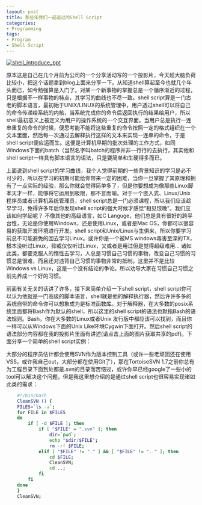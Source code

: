 ```yaml
---
layout: post
title: 那些年我们一起追过的Shell Script
categories: 
- Programming
tags: 
- Program
- Shell Script
---
```


[![shell_introduce_ppt][img0]][link0]

原本这是自己在几个月前为公司的一个分享活动写的一个投影片，今天趁大脑负荷比较小，把这个话题拿到blog上面来分享一下。从知道shell算起至今也就几个年头而已，如今勉强算是入门了。对某一个新事物的掌握总是一个循序渐近的过程，只是根据不一样事物的特点，其学习的曲线也不尽一致。shell script算是一门古老的脚本语言，最初始于UNIX/LINUX的系统管理中，用户透过shell可以将自己的命令传递给系统的内核，当系统完成你的命令后返回执行的结果给用户，所以shell最初意义上被定义为用户的操作系统的一个交互界面。当用户总是执行一连串重复的命令的时候，便思考能不能将这些重复的命令按照一定的格式组织在一个文本里面，然后每一次通过去解释执行这样的文本来实现一连串的命令，于是shell script便应运而生。这便是计算机早期的批次处理的工作方式，如同Windows下面的batch（当然名字叫batch的程序并非一行行的去执行，其实他和shell script一样具有脚本语言的语法，只是要简单和生硬得多而已。

上面说到shell script的学习曲线，我个人觉得前期的一些背景知识的学习是必不可少的，所以在学习的初期可能给你带来一定的困难，当你一旦掌握了其原理和拥有了一点实际的经验，那么你就会觉得简单多了，但是你要想成为像那些Linux脚本天才一样，能够将它运用到极限，那不言而喻。对于一个嵌入式、Linux/Unix程序员或者计算机系统管理员，shell script总是一门必须课程，所以我们应该趁早学习，免得许多年后你发现shell script的强大时候才感觉“相见恨晚”。我们应该如何学起呢？ 不像其他的高级语言，如C Languge，他们总是具有很好的跨平台性，无论是你使用Windows，还是使用Linux，或者是Mac OS，你都可以很容易的获取开发环境进行开发。shell script和Unix/Linux与生俱来，所以你要学习前总不可能避免的回去学习Linux。或许你是一个被MS windows毒害至深的TX，根本没听过Linux，抑或仅仅听过Linux，又或者是用过但是觉得超级难用… 诸如此类，都要克服人的惰性去学习，人总是习惯自己习惯的事物，改变自己习惯的习惯总是很难，而且还对违背自己习惯的事物非常的抵制。这里并不是比较Windows vs Linux，这是一个没有结论的争论。所以劝导大家在习惯自己习惯之前先养成一个好的习惯。

前面有关无关的话讲了许多，接下来简单介绍一下shell script，shell script你可以认为他就是一门高级的脚本语言，shell就是他的解释执行器，然后许许多多的系统自带的命令你可以想象成为是标准函数库。对于解释器，在大多数的posix系统里面都将Bash作为默认的shell，所以这里的shell script的语法也默指Bash的语法规则。Bash，你在大多数的Linux或者Unix 发行版中都应该可以找到，而且你一样可以从Windows下面的Unix Like环境Cygwin下面打开。然后shell script的语法部分内容都在我的投影片里面有讲述(请点击上面的图片获取共享的pdf)。下面分享一个简单的shell script实例：

大部分的程序员估计都会使用SVN作为版本控制工具（或许一些老顽固还在使用VSS，或许我自己out，大部分都在使用Git了），那在TortoiseSVN 1.7之前你总有为工程目录下面到处都是.svn的目录而苦恼过，或许你早已经google了一些小的tool可以解决这个问题，但是我这里想介绍的是通过shell script也很容易实现诸如此类的需求：  
``` bash
	#!/bin/bash
	CleanSVN () {
    FILES=`ls -a`;
    for FILE in $FILES
    do
        if [ -d $FILE ]; then
            if [ "$FILE" = ".svn" ]; then
                dir=`pwd`;
                echo "$dir/$FILE";
                rm -rf $FILE;
            elif [ "$FILE" != "." ] && [ "$FILE" != ".." ]; then
                cd $FILE;
                CleanSVN;
                cd ..;
            fi
        fi
    done
	}
	CleanSVN;
```    
[img0]:https://www.evernote.com/shard/s65/sh/6423ba85-6afb-4508-836e-d66e506e5eb1/a6a981f9aba8b2de6e47581b6c3015bd/deep/0/Screenshot%205/25/13%209:26%20PM.png

[link0]:https://docs.google.com/file/d/0B9ezmBSEh8NBTG1FZkdwdUhmcUE/edit?usp=sharing
